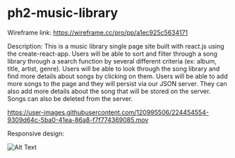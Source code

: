 # ph2-music-library
Wireframe link: https://wireframe.cc/pro/pp/a1ec925c5634171

Description: This is a music library single page site built with react.js using the create-react-app. Users will be able to sort and filter through a song library through a search function by several different criteria (ex: album, title, artist, genre). Users will be able to look through the song library and find more details about songs by clicking on them. Users will be able to add more songs to the page and they will persist via our JSON server. They can also add more details about the song that will be stored on the server. Songs can also be deleted from the server.



https://user-images.githubusercontent.com/120995506/224454554-9309d64c-5ba0-41ea-86a8-f7f774369085.mov


Responsive design:

![Alt Text](https://media.giphy.com/media/v1.Y2lkPTc5MGI3NjExZmY4ZDM2MzYxYzEyZDA4ZDllMzEzYzNjZGYyNzNlNTRjMWNlYzNjNSZjdD1n/fyrQqfWaPNqES1Tynd/giphy.gif)

